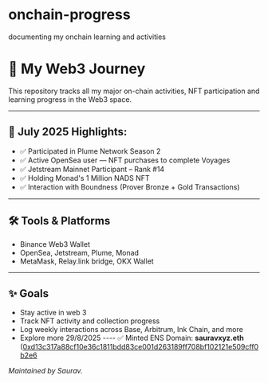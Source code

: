 # onchain-progress
documenting my onchain learning and activities
# 🧠 My Web3 Journey

This repository tracks all my major on-chain activities, NFT participation and learning progress in the Web3 space.

---

## 📅 July 2025 Highlights:

- ✅ Participated in Plume Network Season 2
- ✅ Active OpenSea user — NFT purchases to complete Voyages  
- ✅ Jetstream Mainnet Participant – Rank #14  
- ✅ Holding Monad's 1 Million NADS NFT  
- ✅ Interaction with Boundness (Prover Bronze + Gold Transactions)

---

## 🛠️ Tools & Platforms

- Binance Web3 Wallet  
- OpenSea, Jetstream, Plume, Monad  
- MetaMask, Relay.link bridge, OKX Wallet

---

## ✨ Goals

- Stay active in web 3  
- Track NFT activity and collection progress  
- Log weekly interactions across Base, Arbitrum, Ink Chain, and more  
- Explore more 
29/8/2025
---- ✅ Minted ENS Domain: **sauravxyz.eth** ([0xd13c317a88cf10e36c1811bdd83ce001d263189ff708bf102121e509cff0b2e6](https://etherscan.io/block/23023012)


*Maintained by Saurav.*

